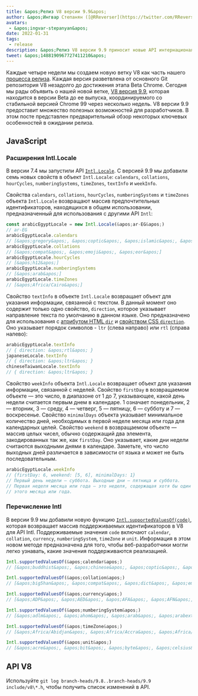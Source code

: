 ```yaml
---
title: &apos;Релиз V8 версии 9.9&apos;
author: &apos;Ингвар Степанян ([@RReverser](https://twitter.com/RReverser)), на его 99%&apos;
avatars:
 - &apos;ingvar-stepanyan&apos;
date: 2022-01-31
tags:
 - release
description: &apos;Релиз V8 версии 9.9 приносит новые API интернационализации.&apos;
tweet: &apos;1488190967727411210&apos;
---
```

Каждые четыре недели мы создаем новую ветку V8 как часть нашего [процесса релиза](https://v8.dev/docs/release-process). Каждая версия разветвлена от основного Git репозитория V8 незадолго до достижения этапа Beta Chrome. Сегодня мы рады объявить о нашей новой ветке, [V8 версия 9.9](https://chromium.googlesource.com/v8/v8.git/+log/branch-heads/9.9), которая находится в версии Beta до ее выпуска, координируемого со стабильной версией Chrome 99 через несколько недель. V8 версии 9.9 предоставит множество полезных возможностей для разработчиков. В этом посте представлен предварительный обзор некоторых ключевых особенностей в ожидании релиза.

<!--truncate-->
## JavaScript

### Расширения Intl.Locale

В версии 7.4 мы запустили API [`Intl.Locale`](https://v8.dev/blog/v8-release-74#intl.locale). С версией 9.9 мы добавили семь новых свойств в объект `Intl.Locale`: `calendars`, `collations`, `hourCycles`, `numberingSystems`, `timeZones`, `textInfo` и `weekInfo`.

Свойства `calendars`, `collations`, `hourCycles`, `numberingSystems` и `timeZones` объекта `Intl.Locale` возвращают массив предпочтительных идентификаторов, находящихся в общем использовании, предназначенный для использования с другими API `Intl`:

```js
const arabicEgyptLocale = new Intl.Locale(&apos;ar-EG&apos;)
// ar-EG
arabicEgyptLocale.calendars
// [&apos;gregory&apos;, &apos;coptic&apos;, &apos;islamic&apos;, &apos;islamic-civil&apos;, &apos;islamic-tbla&apos;]
arabicEgyptLocale.collations
// [&apos;compat&apos;, &apos;emoji&apos;, &apos;eor&apos;]
arabicEgyptLocale.hourCycles
// [&apos;h12&apos;]
arabicEgyptLocale.numberingSystems
// [&apos;arab&apos;]
arabicEgyptLocale.timeZones
// [&apos;Africa/Cairo&apos;]
```

Свойство `textInfo` в объекте `Intl.Locale` возвращает объект для указания информации, связанной с текстом. В данный момент оно содержит только одно свойство, `direction`, которое указывает направление текста по умолчанию в данном языке. Оно предназначено для использования с [атрибутом HTML `dir`](https://developer.mozilla.org/en-US/docs/Web/HTML/Global_attributes/dir) и [свойством CSS `direction`](https://developer.mozilla.org/en-US/docs/Web/CSS/direction). Оно указывает порядок символов - `ltr` (слева направо) или `rtl` (справа налево):

```js
arabicEgyptLocale.textInfo
// { direction: &apos;rtl&apos; }
japaneseLocale.textInfo
// { direction: &apos;ltr&apos; }
chineseTaiwanLocale.textInfo
// { direction: &apos;ltr&apos; }
```

Свойство `weekInfo` объекта `Intl.Locale` возвращает объект для указания информации, связанной с неделей. Свойство `firstDay` в возвращаемом объекте — это число, в диапазоне от 1 до 7, указывающее, какой день недели считается первым днем в календаре. 1 означает понедельник, 2 — вторник, 3 — среду, 4 — четверг, 5 — пятницу, 6 — субботу и 7 — воскресенье. Свойство `minimalDays` объекта указывает минимальное количество дней, необходимых в первой неделе месяца или года для календарных целей. Свойство `weekend` в возвращаемом объекте — массив целых чисел, обычно содержащий два элемента, закодированных так же, как `firstDay`. Оно указывает, какие дни недели считаются выходными днями в календаре. Заметьте, что число выходных дней различается в зависимости от языка и может не быть последовательным.

```js
arabicEgyptLocale.weekInfo
// {firstDay: 6, weekend: [5, 6], minimalDays: 1}
// Первый день недели — суббота. Выходные дни — пятница и суббота.
// Первая неделя месяца или года — это неделя, содержащая хотя бы один день
// этого месяца или года.
```

### Перечисление Intl

В версии 9.9 мы добавили новую функцию [`Intl.supportedValuesOf(code)`](https://developer.mozilla.org/en-US/docs/Web/JavaScript/Reference/Global_Objects/Intl/supportedValuesOf), которая возвращает массив поддерживаемых идентификаторов в V8 для API Intl. Поддерживаемые значения `code` включают `calendar`, `collation`, `currency`, `numberingSystem`, `timeZone` и `unit`. Информация в этом новом методе предназначена для того, чтобы веб-разработчики могли легко узнавать, какие значения поддерживаются реализацией.

```js
Intl.supportedValuesOf(&apos;calendar&apos;)
// [&apos;buddhist&apos;, &apos;chinese&apos;, &apos;coptic&apos;, &apos;dangi&apos;, ...]

Intl.supportedValuesOf(&apos;collation&apos;)
// [&apos;big5han&apos;, &apos;compat&apos;, &apos;dict&apos;, &apos;emoji&apos;, ...]

Intl.supportedValuesOf(&apos;currency&apos;)
// [&apos;ADP&apos;, &apos;AED&apos;, &apos;AFA&apos;, &apos;AFN&apos;, &apos;ALK&apos;, &apos;ALL&apos;, &apos;AMD&apos;, ...]

Intl.supportedValuesOf(&apos;numberingSystem&apos;)
// [&apos;adlm&apos;, &apos;ahom&apos;, &apos;arab&apos;, &apos;arabext&apos;, &apos;bali&apos;, ...]

Intl.supportedValuesOf(&apos;timeZone&apos;)
// [&apos;Africa/Abidjan&apos;, &apos;Africa/Accra&apos;, &apos;Africa/Addis_Ababa&apos;, &apos;Africa/Algiers&apos;, ...]

Intl.supportedValuesOf(&apos;unit&apos;)
// [&apos;acre&apos;, &apos;bit&apos;, &apos;byte&apos;, &apos;celsius&apos;, &apos;centimeter&apos;, ...]
```

## API V8

Используйте `git log branch-heads/9.8..branch-heads/9.9 include/v8\*.h`, чтобы получить список изменений в API.
